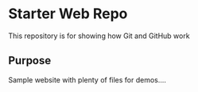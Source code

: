 # Starter Web Repo

This repository is for showing how Git and GitHub work

## Purpose

Sample website with plenty of files for demos....